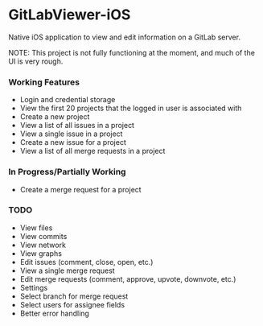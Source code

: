 GitLabViewer-iOS
================

Native iOS application to view and edit information on a GitLab server.

NOTE:  This project is not fully functioning at the moment, and much of the UI is very rough.


### Working Features

- Login and credential storage
- View the first 20 projects that the logged in user is associated with
- Create a new project
- View a list of all issues in a project
- View a single issue in a project
- Create a new issue for a project
- View a list of all merge requests in a project
 

### In Progress/Partially Working

- Create a merge request for a project
 

### TODO

- View files
- View commits
- View network
- View graphs
- Edit issues (comment, close, open, etc.)
- View a single merge request
- Edit merge requests (comment, approve, upvote, downvote, etc.)
- Settings
- Select branch for merge request
- Select users for assignee fields
- Better error handling
